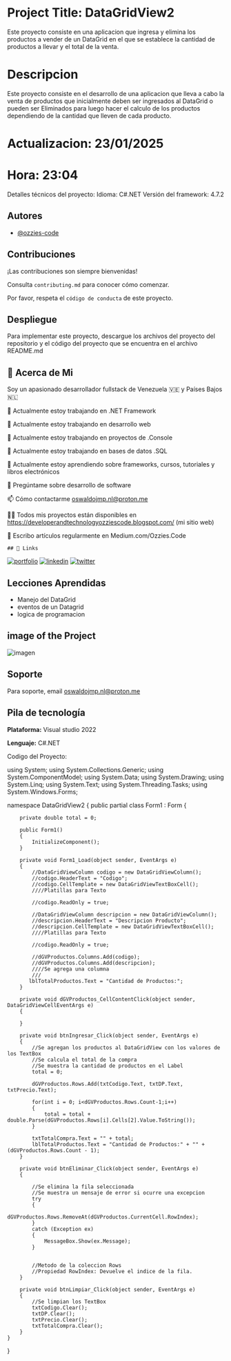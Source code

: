 # Project Title: DataGridView2
 
 Este proyecto consiste en una aplicacion que ingresa y elimina 
 los productos a vender de un DataGrid en el que se establece 
 la cantidad de productos a llevar y el total de la venta.


# Descripcion

 Este proyecto consiste en el desarrollo de una aplicacion que 
 lleva a cabo la venta de productos que inicialmente deben ser
 ingresados al DataGrid o pueden ser Eliminados para luego hacer
 el calculo de los productos dependiendo de la cantidad que lleven
 de cada producto. 
 
 # Actualizacion: 23/01/2025
 # Hora: 23:04

Detalles técnicos del proyecto:
Idioma: C#.NET
Versión del framework: 4.7.2

## Autores

- [@ozzies-code](https://www.github.com/ozzies-code)

## Contribuciones

¡Las contribuciones son siempre bienvenidas!

Consulta `contributing.md` para conocer cómo comenzar.

Por favor, respeta el `código de conducta` de este proyecto.

## Despliegue

Para implementar este proyecto, descargue los archivos del proyecto
del repositorio y el código del proyecto que se encuentra
en el archivo README.md

## 🚀 Acerca de Mi
Soy un apasionado desarrollador fullstack de Venezuela 🇻🇪 y Países Bajos 🇳🇱


🔭 Actualmente estoy trabajando en .NET Framework

🔭 Actualmente estoy trabajando en desarrollo web

🔭 Actualmente estoy trabajando en proyectos de .Console

🔭 Actualmente estoy trabajando en bases de datos .SQL

🌱 Actualmente estoy aprendiendo sobre frameworks, cursos, tutoriales y libros electrónicos

💬 Pregúntame sobre desarrollo de software

📫 Cómo contactarme oswaldojmp.nl@proton.me

👨‍💻 Todos mis proyectos están disponibles en https://developerandtechnologyozziescode.blogspot.com/ (mi sitio web)

📝 Escribo artículos regularmente en Medium.com/Ozzies.Code

    ## 🔗 Links
[![portfolio](https://img.shields.io/badge/my_portfolio-000?style=for-the-badge&logo=ko-fi&logoColor=white)]( https://developerandtechnologyozziescode.blogspot.com)
[![linkedin](https://img.shields.io/badge/linkedin-0A66C2?style=for-the-badge&logo=linkedin&logoColor=white)](www.linkedin.com/in/oswaldo-jesús-marín-pagés-ab4499a4)
[![twitter](https://img.shields.io/badge/twitter-1DA1F2?style=for-the-badge&logo=twitter&logoColor=white)](https://twitter.com/ozzies_code)

## Lecciones Aprendidas

- Manejo del DataGrid
- eventos de un Datagrid
- logica de programacion

## image of the Project

![imagen](https://github.com/user-attachments/assets/d3f9d6cb-27b4-40fe-9523-3f36d4d2728c)

## Soporte

Para soporte, email oswaldojmp.nl@proton.me

## Pila de tecnología

**Plataforma:** Visual studio 2022

**Lenguaje:** C#.NET

Codigo del Proyecto:

using System;
using System.Collections.Generic;
using System.ComponentModel;
using System.Data;
using System.Drawing;
using System.Linq;
using System.Text;
using System.Threading.Tasks;
using System.Windows.Forms;

namespace DataGridView2
{
    public partial class Form1 : Form
    {

        private double total = 0;

        public Form1()
        {
            InitializeComponent();
        }

        private void Form1_Load(object sender, EventArgs e)
        {
            //DataGridViewColumn codigo = new DataGridViewColumn();
            //codigo.HeaderText = "Codigo";
            //codigo.CellTemplate = new DataGridViewTextBoxCell();
            ////Platillas para Texto

            //codigo.ReadOnly = true;

            //DataGridViewColumn descripcion = new DataGridViewColumn();
            //descripcion.HeaderText = "Descripcion Producto";
            //descripcion.CellTemplate = new DataGridViewTextBoxCell();
            ////Platillas para Texto

            //codigo.ReadOnly = true;

            //dGVProductos.Columns.Add(codigo);
            //dGVProductos.Columns.Add(descripcion);
            ////Se agrega una columna
            ///
           lblTotalProductos.Text = "Cantidad de Productos:";
        }

        private void dGVProductos_CellContentClick(object sender, DataGridViewCellEventArgs e)
        {

        }

        private void btnIngresar_Click(object sender, EventArgs e)
        {
            //Se agregan los productos al DataGridView con los valores de los TextBox
            //Se calcula el total de la compra
            //Se muestra la cantidad de productos en el Label
            total = 0;

            dGVProductos.Rows.Add(txtCodigo.Text, txtDP.Text, txtPrecio.Text);

            for(int i = 0; i<dGVProductos.Rows.Count-1;i++)
            {
                total = total + double.Parse(dGVProductos.Rows[i].Cells[2].Value.ToString());
            }

            txtTotalCompra.Text = "" + total;
            lblTotalProductos.Text = "Cantidad de Productos:" + "" + (dGVProductos.Rows.Count - 1);
        }

        private void btnEliminar_Click(object sender, EventArgs e)
        {

            //Se elimina la fila seleccionada
            //Se muestra un mensaje de error si ocurre una excepcion
            try
            {
                dGVProductos.Rows.RemoveAt(dGVProductos.CurrentCell.RowIndex);
            }
            catch (Exception ex)
            {
                MessageBox.Show(ex.Message);
            }

           
            //Metodo de la coleccion Rows
            //Propiedad RowIndex: Devuelve el indice de la fila.
        }

        private void btnLimpiar_Click(object sender, EventArgs e)
        {
            //Se limpian los TextBox
            txtCodigo.Clear();
            txtDP.Clear();
            txtPrecio.Clear();
            txtTotalCompra.Clear();
        }
    }
}
